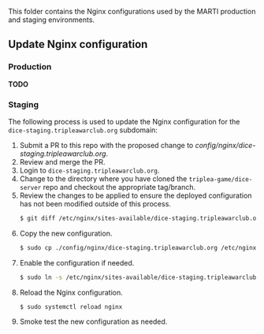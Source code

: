 This folder contains the Nginx configurations used by the MARTI production and staging environments.

## Update Nginx configuration

### Production

**TODO**

### Staging

The following process is used to update the Nginx configuration for the `dice-staging.tripleawarclub.org` subdomain:

1. Submit a PR to this repo with the proposed change to _config/nginx/dice-staging.tripleawarclub.org_.
1. Review and merge the PR.
1. Login to `dice-staging.tripleawarclub.org`.
1. Change to the directory where you have cloned the `triplea-game/dice-server` repo and checkout the appropriate tag/branch.
1. Review the changes to be applied to ensure the deployed configuration has not been modified outside of this process.
    ```bash
    $ git diff /etc/nginx/sites-available/dice-staging.tripleawarclub.org ./config/nginx/dice-staging.tripleawarclub.org
    ```
1. Copy the new configuration.
    ```bash
    $ sudo cp ./config/nginx/dice-staging.tripleawarclub.org /etc/nginx/sites-available/
    ```
1. Enable the configuration if needed.
    ```bash
    $ sudo ln -s /etc/nginx/sites-available/dice-staging.tripleawarclub.org /etc/nginx/sites-enabled/dice-staging.tripleawarclub.org
    ```
1. Reload the Nginx configuration.
    ```bash
    $ sudo systemctl reload nginx
    ```
1. Smoke test the new configuration as needed.
